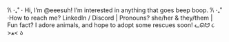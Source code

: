  𐙚 ‧₊˚ ⋅ Hi, I’m @eeesuh! I’m interested in anything that goes beep boop. 
 𐙚 ‧₊˚ ⋅How to reach me? LinkedIn / Discord | Pronouns? she/her & they/them | Fun fact? I adore animals, and hope to adopt some rescues soon! ᓚᘏᗢ ૮ >ﻌ< ა

<!---
eeesuh/eeesuh is a ✨ special ✨ repository because its `README.md` (this file) appears on your GitHub profile.
You can click the Preview link to take a look at your changes.
--->
